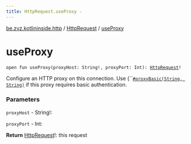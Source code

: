 ```yaml
---
title: HttpRequest.useProxy - 
---
```


[be.zvz.kotlininside.http](../index.html) / [HttpRequest](index.html) / [useProxy](./use-proxy.html)

# useProxy

`open fun useProxy(proxyHost: String!, proxyPort: Int): `[`HttpRequest`](index.html)`!`

Configure an HTTP proxy on this connection. Use {``[`#proxyBasic(String, String)`](proxy-basic.html) if this proxy requires basic authentication.

### Parameters

`proxyHost` - String!:

`proxyPort` - Int:

**Return**
[HttpRequest](index.html)!: this request

